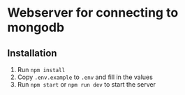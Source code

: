# Webserver for connecting to mongodb

## Installation
1. Run `npm install`
2. Copy `.env.example` to `.env` and fill in the values
3. Run `npm start` or `npm run dev` to start the server
